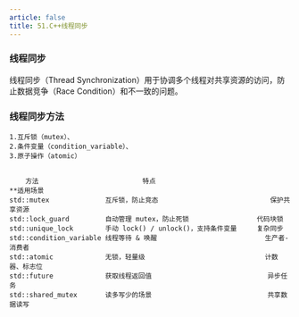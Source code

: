 ```yaml
---
article: false
title: 51.C++线程同步
---
```



### 线程同步
线程同步（Thread Synchronization）用于协调多个线程对共享资源的访问，防止数据竞争（Race Condition）和不一致的问题。

### 线程同步方法
```text
1.互斥锁（mutex）、
2.条件变量（condition_variable）、
3.原子操作（atomic）


    方法	                        特点	                                **适用场景
std::mutex	            互斥锁，防止竞态	                        保护共享资源
std::lock_guard	        自动管理 mutex，防止死锁	                代码块锁
std::unique_lock	    手动 lock() / unlock()，支持条件变量	    复杂同步
std::condition_variable	线程等待 & 唤醒	                        生产者-消费者
std::atomic	            无锁，轻量级	                            计数器、标志位
std::future	            获取线程返回值	                            异步任务
std::shared_mutex	    读多写少的场景	                            共享数据读写

```


























